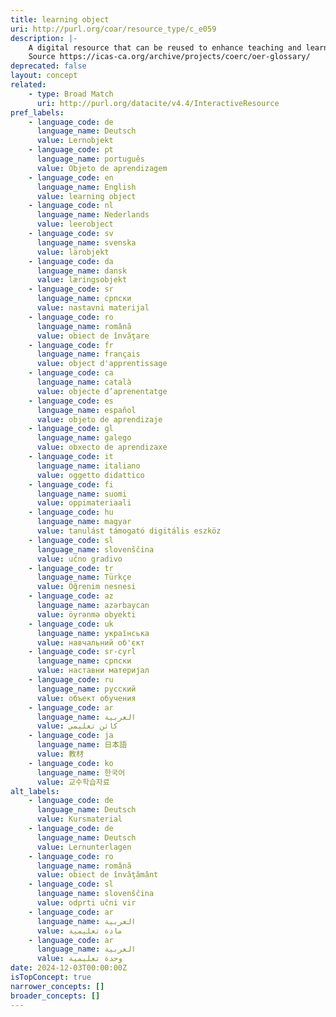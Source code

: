 ```yaml
---
title: learning object
uri: http://purl.org/coar/resource_type/c_e059
description: |-
    A digital resource that can be reused to enhance teaching and learning.
    Source https://icas-ca.org/archive/projects/coerc/oer-glossary/
deprecated: false
layout: concept
related:
    - type: Broad Match
      uri: http://purl.org/datacite/v4.4/InteractiveResource
pref_labels:
    - language_code: de
      language_name: Deutsch
      value: Lernobjekt
    - language_code: pt
      language_name: português
      value: Objeto de aprendizagem
    - language_code: en
      language_name: English
      value: learning object
    - language_code: nl
      language_name: Nederlands
      value: leerobject
    - language_code: sv
      language_name: svenska
      value: lärobjekt
    - language_code: da
      language_name: dansk
      value: læringsobjekt
    - language_code: sr
      language_name: српски
      value: nastavni materijal
    - language_code: ro
      language_name: română
      value: obiect de învăţare
    - language_code: fr
      language_name: français
      value: object d'apprentissage
    - language_code: ca
      language_name: català
      value: objecte d’aprenentatge
    - language_code: es
      language_name: español
      value: objeto de aprendizaje
    - language_code: gl
      language_name: galego
      value: obxecto de aprendizaxe
    - language_code: it
      language_name: italiano
      value: oggetto didattico
    - language_code: fi
      language_name: suomi
      value: oppimateriaali
    - language_code: hu
      language_name: magyar
      value: tanulást támogató digitális eszköz
    - language_code: sl
      language_name: slovenščina
      value: učno gradivo
    - language_code: tr
      language_name: Türkçe
      value: Öğrenim nesnesi
    - language_code: az
      language_name: azərbaycan
      value: öyrənmə obyekti
    - language_code: uk
      language_name: українська
      value: навчальний об'єкт
    - language_code: sr-cyrl
      language_name: српски
      value: наставни материјал
    - language_code: ru
      language_name: русский
      value: объект обучения
    - language_code: ar
      language_name: العربية
      value: كائن تعليمي
    - language_code: ja
      language_name: 日本語
      value: 教材
    - language_code: ko
      language_name: 한국어
      value: 교수학습자료
alt_labels:
    - language_code: de
      language_name: Deutsch
      value: Kursmaterial
    - language_code: de
      language_name: Deutsch
      value: Lernunterlagen
    - language_code: ro
      language_name: română
      value: obiect de învăţământ
    - language_code: sl
      language_name: slovenščina
      value: odprti učni vir
    - language_code: ar
      language_name: العربية
      value: مادة تعليمية
    - language_code: ar
      language_name: العربية
      value: وحدة تعليمية
date: 2024-12-03T00:00:00Z
isTopConcept: true
narrower_concepts: []
broader_concepts: []
---
```


